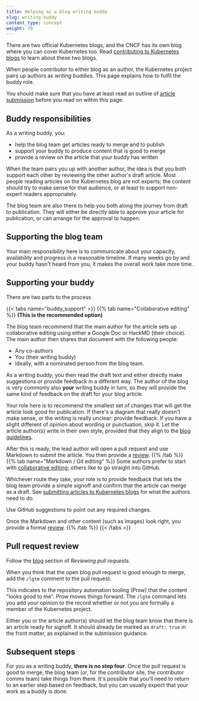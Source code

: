 ```yaml
---
title: Helping as a blog writing buddy
slug: writing-buddy
content_type: concept
weight: 70
---
```


<!-- overview -->

There are two official Kubernetes blogs, and the CNCF has its own blog where you can cover Kubernetes too.
Read [contributing to Kubernetes blogs](/docs/contribute/blog/) to learn about these two blogs.

When people contributor to either blog as an author, the Kubernetes project pairs up authors
as _writing buddies_. This page explains how to fulfil the buddy role.

You should make sure that you have at least read an outline of [article submission](/docs/contribute/blog/submission/)
before you read on within this page.

<!-- body -->

## Buddy responsibilities

As a writing buddy, you:

* help the blog team get articles ready to merge and to publish
* support your buddy to produce content that is good to merge
* provide a review on the article that your buddy has written


When the team pairs you up with another author, the idea is that you both support each other by
reviewing the other author's draft article.
Most people reading articles on the Kubernetes blog are not experts; the content should
try to make sense for that audience, or at least to support non-expert readers appropriately.

The blog team are also there to help you both along the journey from draft to publication.
They will either be directly able to approve your article for publication, or can arrange for
the approval to happen.

## Supporting the blog team

Your main responsibility here is to communicate about your capacity, availability and progress
in a reasonable timeline. If many weeks go by and your buddy hasn't heard from you, it makes
the overall work take more time.

## Supporting your buddy

There are two parts to the process

{{< tabs name="buddy_support" >}}
{{% tab name="Collaborative editing" %}}
**(This is the recommended option)**

The blog team recommend that the main author for the article sets up collaborative editing
using either a Google Doc or HackMD (their choice). The main author then shares that document
with the following people:

 * Any co-authors
 * You (their writing buddy)
 * Ideally, with a nominated
person from the blog team.

As a writing buddy, you then read the draft text and either directly make suggestions or provide
feedback in a different way. The author of the blog is very commonly also **your** writing buddy in turn, so they will provide the
same kind of feedback on the draft for your blog article.

Your role here is to recommend the smallest set of changes that will get the article look good
for publication. If there's a diagram that really doesn't make sense, or the writing is really
unclear: provide feedback. If you have a slight different of opinion about wording or punctuation,
skip it. Let the article author(s) write in their own style, provided that they align to
the [blog guidelines](/docs/contribute/blog/guidelines/).

After this is ready, the lead author will open a pull request and use Markdown to submit the
article. You then provide a [review](#pull-request-review).
{{% /tab %}}
{{% tab name="Markdown / Git editing" %}}
Some authors prefer to start with
[collaborative editing](#buddy-support-0); others like to go straight into
GitHub.

Whichever route they take, your role is to provide feedback that lets the blog team provide
a simple signoff and confirm that the article can merge as a draft. See
[submitting articles to Kubernetes blogs](/docs/contribute/blog/submission/) for what the authors
need to do.

Use GitHub suggestions to point out any required changes.

Once the Markdown and other content (such as images) look right, you provide a
formal [review](#pull-request-review).
{{% /tab %}}
{{< /tabs >}}


## Pull request review

Follow the [blog](/docs/contribute/review/reviewing-prs/#blog) section of _Reviewing pull requests_.

When you think that the open blog pull request is good enough to merge, add the `/lgtm` comment to the pull request.

This indicates to the repository automation tooling (Prow) that the content "looks good to me". Prow moves things forward. The `/lgtm` command lets you add your opinion to the record whether or not you are formally a member of the Kubernetes project.

Either you or the article author(s) should let the blog team know that there is an article
ready for signoff. It should already be marked as `draft: true` in the front matter, as
explained in the submission guidance.

## Subsequent steps

For you as a writing buddy, **there is no step four**. Once the pull request is good to merge,
the blog team (or, for the contributor site, the contributor comms team) take things from there.
It's possible that you'll need to return to an earlier step based on feedback, but you can usually expect that your work as a buddy is done.
